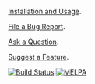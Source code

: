[Installation and Usage](http://company-mode.github.io/).

[File a Bug Report](https://github.com/company-mode/company-mode/issues).

[Ask a Question](https://github.com/company-mode/company-mode/discussions/1).

[Suggest a Feature](https://github.com/company-mode/company-mode/discussions/categories/ideas).

[![Build Status](https://travis-ci.org/company-mode/company-mode.png?branch=master)](https://travis-ci.org/company-mode/company-mode)
[![MELPA](https://melpa.org/packages/company-badge.svg)](https://melpa.org/#/company)
